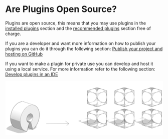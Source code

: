 # Are Plugins Open Source?



Plugins are open source, this means that you may use plugins in the [installed plugins](../how-to-use-plug-ins/plugin-manager.md#installed-plugins) section and the [recommended plugins](../how-to-use-plug-ins/plugin-manager.md#recommended-plugins) section free of charge.&#x20;

If you are a developer and want more information on how to publish your plugins you can do it through the following section: [Publish your project and hosting on GitHub](../how-to-develop-plug-ins/advanced/deployment/hosting-a-plugin-on-github.md)&#x20;

If you want to make a plugin for private use you can develop and host it using a local service. For more information refer to the following section: [Develop plugins in an IDE ](../how-to-develop-plug-ins/advanced/set-up-an-ide-and-cloning/develop-plugins-in-an-ide.md)

![](../../.gitbook/assets/c18.PNG)

